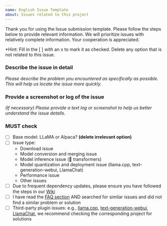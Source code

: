 ```yaml
---
name: English Issue Template
about: Issues related to this project
---
```


Thank you for using the Issue submission template. Please follow the steps below to provide relevant information. We will prioritize issues with relatively complete information. Your cooperation is appreciated.

*Hint: Fill in the [ ] with an x to mark it as checked. Delete any option that is not related to this issue.

### Describe the issue in detail

*Please describe the problem you encountered as specifically as possible. This will help us locate the issue more quickly.*

### Provide a screenshot or log of the issue

*(If necessary) Please provide a text log or screenshot to help us better understand the issue details.*


### MUST check

- [ ] Base model: LLaMA or Alpaca? **(delete irrelevant option)**
- [ ] Issue type:
  - Download issue
  - Model conversion and merging issue
  - Model inference issue (🤗 transformers)
  - Model quantization and deployment issue (llama.cpp, text-generation-webui, LlamaChat)
  - Performance issue
  - Other issues
- [ ] Due to frequent dependency updates, please ensure you have followed the steps in our [Wiki](https://github.com/ymcui/Chinese-LLaMA-Alpaca/wiki)
- [ ] I have read the [FAQ section](https://github.com/ymcui/Chinese-LLaMA-Alpaca/wiki/FAQ) AND searched for similar issues and did not find a similar problem or solution
- [ ] Third-party plugin issues: e.g., [llama.cpp](https://github.com/ggerganov/llama.cpp), [text-generation-webui](https://github.com/oobabooga/text-generation-webui), [LlamaChat](https://github.com/alexrozanski/LlamaChat), we recommend checking the corresponding project for solutions

